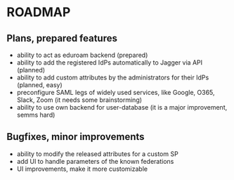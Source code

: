 # ROADMAP

## Plans, prepared features
* ability to act as eduroam backend (prepared)
* ability to add the registered IdPs automatically to Jagger via API (planned)
* ability to add custom attributes by the administrators for their IdPs (planned, easy)
* preconfigure SAML legs of widely used services, like Google, O365, Slack, Zoom (it needs some brainstorming)
* ability to use own backend for user-database (it is a major improvement, semms hard)

## Bugfixes, minor improvements
* ability to modify the released attributes for a custom SP
* add UI to handle parameters of the known federations
* UI improvements, make it more customizable

